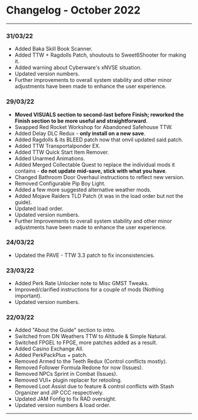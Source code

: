 # Changelog - October 2022
----------

### **31/03/22**

*   Added Baka Skill Book Scanner.
*   Added TTW + Ragdolls Patch, shoutouts to Sweet6Shooter for making it.
*   Added warning about Cyberware's xNVSE situation.
*   Updated version numbers.
*   Further improvements to overall system stability and other minor adjustments have been made to enhance the user experience.

<!--truncate-->

### **29/03/22**

*   **Moved VISUALS section to second-last before Finish; reworked the Finish section to be more useful and straightforward**.
*   Swapped Red Rocket Workshop for Abandoned Safehouse TTW.
*   Added Delay DLC Redux - **only install on a new save**.
*   Added Ragdolls & its BLEED patch now that onvil updated said patch.
*   Added TTW Transportalponder EX.
*   Added TTW Quick Start Item Remover.
*   Added Unarmed Animations.
*   Added Merged Collectable Quest to replace the individual mods it contains - **do not update mid-save, stick with what you have**.
*   Changed Bathroom Door Overhaul instructions to reflect new version.
*   Removed Configurable Pip Boy Light.
*   Added a few more suggested alternative weather mods.
*   Added Mojave Raiders TLD Patch (it was in the load order but not the guide).
*   Updated load order.
*   Updated version numbers.
*   Further Improvements to overall system stability and other minor adjustments have been made to enhance the user experience.

### **24/03/22**

*   Updated the PAVE - TTW 3.3 patch to fix inconsistencies.

### **23/03/22**

*   Added Perk Rate Unlocker note to Misc GMST Tweaks.
*   Improved/clarified instructions for a couple of mods (Nothing important).
*   Updated version numbers.

### **22/03/22**

*   Added "About the Guide" section to intro.
*   Switched from DN Weathers TTW to Altitude & Simple Natural.
*   Switched FPGEL to FPGE, more patches added as a result.
*   Added Casino Exchange All.
*   Added PerkPackPlus + patch.
*   Removed Armed to the Teeth Redux (Control conflicts mostly).
*   Removed Follower Formula Redone for now (Issues).
*   Removed NPCs Sprint in Combat (Issues).
*   Removed VUI+ plugin replacer for retooling.
*   Removed Loot Assist due to feature & control conflicts with Stash Organizer and JIP CCC respectively.
*   Updated JAM Fonfig to fix RAD oversight.
*   Updated version numbers & load order.

* * *